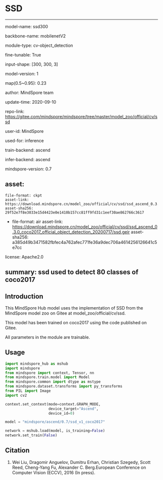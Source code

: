 # SSD

---

model-name: ssd300

backbone-name: mobilenetV2

module-type: cv-object_detection

fine-tunable: True

input-shape: [300, 300, 3]

model-version: 1

map(0.5~0.95): 0.23



author: MindSpore team

update-time: 2020-09-10

repo-link: https://gitee.com/mindspore/mindspore/tree/master/model_zoo/official/cv/ssd

user-id: MindSpore

used-for: inference

train-backend: ascend

infer-backend: ascend

mindspore-version: 0.7

asset:
  -
    file-format: ckpt
    asset-link: https://download.mindspore.cn/model_zoo/official/cv/ssd/ssd_ascend_0.3.0_coco2017_official_object_detection_20200717/ssd.ckpt
    asset-sha256: 29f52e7f8e3033e15d4423e0e1410b157cc81ff9fd31c1eef30ae862766c3617

  -
    file-format: air
    asset-link: https://download.mindspore.cn/model_zoo/official/cv/ssd/ssd_ascend_0.3.0_coco2017_official_object_detection_20200717/ssd.geir
    asset-sha256: a385d49b3471582fbfec4a762afec771fe36a9dec706a4614256126641c5e7cc

license: Apache2.0

summary: ssd used to detect 80 classes of coco2017
---


## Introduction

This MindSpore Hub model uses the implementation of SSD from the MindSpore model zoo on Gitee at model_zoo/official/cv/ssd.

This model has been trained on coco2017 using the code published on Gitee.

All parameters in the module are trainable.

## Usage

```python
import mindspore_hub as mshub
import mindspore
from mindspore import context, Tensor, nn
from mindspore.train.model import Model
from mindspore.common import dtype as mstype
from mindspore.dataset.transforms import py_transforms
from PIL import Image
import cv2

context.set_context(mode=context.GRAPH_MODE,
                    device_target="Ascend",
                    device_id=0)

model = "mindspore/ascend/0.7/ssd_v1_coco2017"

network = mshub.load(model, is_training=False)
network.set_train(False)
```

## Citation

1. Wei Liu, Dragomir Anguelov, Dumitru Erhan, Christian Szegedy, Scott Reed, Cheng-Yang Fu, Alexander C. Berg.European Conference on Computer Vision (ECCV), 2016 (In press).

